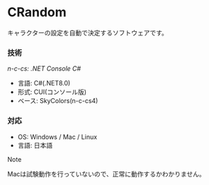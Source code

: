 # CRandom
キャラクターの設定を自動で決定するソフトウェアです。

### 技術
*n-c-cs: .NET Console C#*
- 言語: C#(.NET8.0)
- 形式: CUI(コンソール版)
- ベース: SkyColors(n-c-cs4)

### 対応
- OS: Windows / Mac / Linux
- 言語: 日本語

> [!NOTE]
> Macは試験動作を行っていないので、正常に動作するかわかりません。
